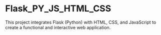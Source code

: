 # Flask_PY_JS_HTML_CSS
This project integrates Flask (Python) with HTML, CSS, and JavaScript to create a functional and interactive web application.
